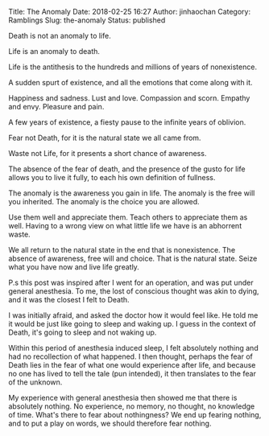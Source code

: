 Title: The Anomaly
Date: 2018-02-25 16:27
Author: jinhaochan
Category: Ramblings
Slug: the-anomaly
Status: published

Death is not an anomaly to life.

Life is an anomaly to death.

Life is the antithesis to the hundreds and millions of years of nonexistence.

A sudden spurt of existence, and all the emotions that come along with it.

Happiness and sadness. Lust and love. Compassion and scorn. Empathy and envy. Pleasure and pain.

A few years of existence, a fiesty pause to the infinite years of oblivion.

Fear not Death, for it is the natural state we all came from.

Waste not Life, for it presents a short chance of awareness.

The absence of the fear of death, and the presence of the gusto for life allows you to live it fully, to each his own definition of fullness.

The anomaly is the awareness you gain in life. The anomaly is the free will you inherited. The anomaly is the choice you are allowed.

Use them well and appreciate them. Teach others to appreciate them as well. Having to a wrong view on what little life we have is an abhorrent waste.

We all return to the natural state in the end that is nonexistence. The absence of awareness, free will and choice. That is the natural state. Seize what you have now and live life greatly.

P.s this post was inspired after I went for an operation, and was put under general anesthesia. To me, the lost of conscious thought was akin to dying, and it was the closest I felt to Death.

I was initially afraid, and asked the doctor how it would feel like. He told me it would be just like going to sleep and waking up. I guess in the context of Death, it's going to sleep and not waking up.

Within this period of anesthesia induced sleep, I felt absolutely nothing and had no recollection of what happened. I then thought, perhaps the fear of Death lies in the fear of what one would experience after life, and because no one has lived to tell the tale (pun intended), it then translates to the fear of the unknown.

My experience with general anesthesia then showed me that there is absolutely nothing. No experience, no memory, no thought, no knowledge of time. What's there to fear about nothingness? We end up fearing nothing, and to put a play on words, we should therefore fear nothing.
